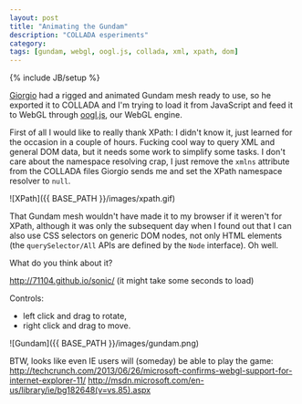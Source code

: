 ```yaml
---
layout: post
title: "Animating the Gundam"
description: "COLLADA esperiments"
category: 
tags: [gundam, webgl, oogl.js, collada, xml, xpath, dom]
---
```

{% include JB/setup %}

[Giorgio](http://www.giorgiopomettini.eu/) had a rigged and animated Gundam mesh ready to use, so he exported it to COLLADA and I'm trying to load it from JavaScript and feed it to WebGL through [oogl.js](http://oogljs.com/), our WebGL engine.

First of all I would like to really thank XPath: I didn't know it, just learned for the occasion in a couple of hours. Fucking cool way to query XML and general DOM data, but it needs some work to simplify some tasks. I don't care about the namespace resolving crap, I just remove the `xmlns` attribute from the COLLADA files Giorgio sends me and set the XPath namespace resolver to `null`.

![XPath]({{ BASE_PATH }}/images/xpath.gif)

That Gundam mesh wouldn't have made it to my browser if it weren't for XPath, although it was only the subsequent day when I found out that I can also use CSS selectors on generic DOM nodes, not only HTML elements (the `querySelector/All` APIs are defined by the `Node` interface). Oh well.

What do you think about it?

<http://71104.github.io/sonic/> (it might take some seconds to load)

Controls:
- left click and drag to rotate,
- right click and drag to move.

![Gundam]({{ BASE_PATH }}/images/gundam.png)

BTW, looks like even IE users will (someday) be able to play the game:
<http://techcrunch.com/2013/06/26/microsoft-confirms-webgl-support-for-internet-explorer-11/>
<http://msdn.microsoft.com/en-us/library/ie/bg182648(v=vs.85).aspx>
